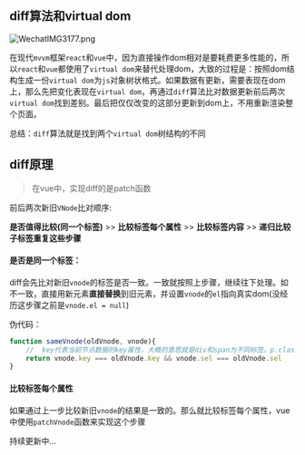 ## diff算法和virtual dom

![WechatIMG3177.png](https://i.loli.net/2020/11/05/HrGjhDp8ebSt62R.png)  

在现代`mvvm`框架`react`和`vue`中，因为直接操作dom相对是要耗费更多性能的，所以`react`和`vue`都使用了`virtual dom`来替代处理dom，大致的过程是：按照dom结构生成一份`virtual dom`为`js`对象树状格式。如果数据有更新，需要表现在dom上，那么先把变化表现在`virtual dom`，再通过`diff`算法比对数据更新前后两次`virtual dom`找到差别。最后把仅仅改变的这部分更新到dom上，不用重新渲染整个页面。  

总结：`diff`算法就是找到两个`virtual dom`树结构的不同  

## diff原理 
> 在vue中，实现diff的是patch函数 

前后两次新旧`VNode`比对顺序:  

**是否值得比较(同一个标签)** >> **比较标签每个属性** >> **比较标签内容** >> **递归比较子标签重复这些步骤**
#### 是否是同一个标签：  

diff会先比对新旧`vnode`的标签是否一致。一致就按照上步骤，继续往下处理。如不一致，直接用新元素**直接替换**到旧元素，并设置`vnode`的`el`指向真实dom(没经历这步骤之前是`vnode.el = null`)

伪代码：  

```javascript  
function sameVnode(oldVnode, vnode){
	//  key代表当前节点数据的key属性，大概的意思就是div和span为不同标签。p.class1和p.class2为不同标签
	return vnode.key === oldVnode.key && vnode.sel === oldVnode.sel
}
```  
#### 比较标签每个属性

如果通过上一步比较新旧`vnode`的结果是一致的。那么就比较标签每个属性，vue中使用`patchVnode`函数来实现这个步骤

持续更新中...
